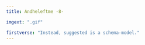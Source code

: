 ```yaml
---
title: Andheleftme -8-

imgext: ".gif"

firstverse: "Instead, suggested is a schema-model."
---
```

